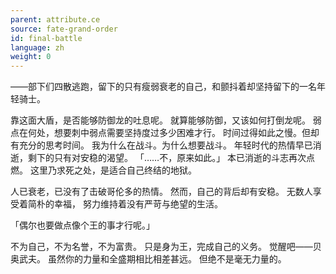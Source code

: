 ```yaml
---
parent: attribute.ce
source: fate-grand-order
id: final-battle
language: zh
weight: 0
---
```


——部下们四散逃跑，留下的只有瘦弱衰老的自己，和颤抖着却坚持留下的一名年轻骑士。

靠这面大盾，是否能够防御龙的吐息呢。
就算能够防御，又该如何打倒龙呢。
弱点在何处，想要刺中弱点需要坚持度过多少困难才行。
时间过得如此之慢。但却有充分的思考时间。
我为什么在战斗。为什么想要战斗。
年轻时代的热情早已消逝，剩下的只有对安稳的渴望。
「……不，原来如此。」
本已消逝的斗志再次点燃。
这里乃求死之处，是适合自己终结的地狱。

人已衰老，已没有了击破哥伦多的热情。
然而，自己的背后却有安稳。
无数人享受着简朴的幸福，
努力维持着没有严苛与绝望的生活。

「偶尔也要做点像个王的事才行呢。」

不为自己，不为名誉，不为富贵。
只是身为王，完成自己的义务。
觉醒吧——贝奥武夫。
虽然你的力量和全盛期相比相差甚远。
但绝不是毫无力量的。
